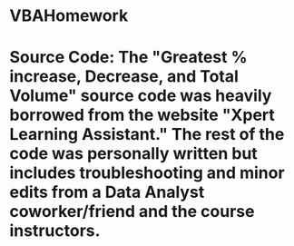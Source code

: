 # VBAHomework
# Source Code: The "Greatest % increase, Decrease, and Total Volume" source code was heavily borrowed from the website "Xpert Learning Assistant." The rest of the code was personally written but includes troubleshooting and minor edits from a Data Analyst coworker/friend and the course instructors. 
